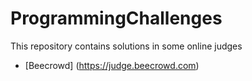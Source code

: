 # ProgrammingChallenges
This repository contains solutions in some online judges

- [Beecrowd] (https://judge.beecrowd.com)
